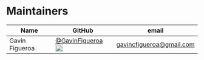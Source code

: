 # Maintainers
| Name | GitHub | email |
|------|--------|-------|
| Gavin Figueroa | [@GavinFigueroa](https://github.com/GavinFigueroa) <img src="https://avatars.githubusercontent.com/GavinFigueroa" width="20"> | <gavincfigueroa@gmail.com> |
